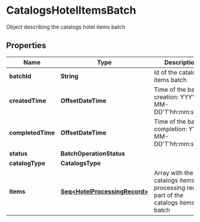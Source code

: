 

# CatalogsHotelItemsBatch

Object describing the catalogs hotel items batch

## Properties

Name | Type | Description | Notes
------------ | ------------- | ------------- | -------------
**batchId** | **String** | Id of the catalogs items batch |  [optional]
**createdTime** | **OffsetDateTime** | Time of the batch creation: YYYY-MM-DD&#39;T&#39;hh:mm:ssTZD |  [optional] [readonly]
**completedTime** | **OffsetDateTime** | Time of the batch completion: YYYY-MM-DD&#39;T&#39;hh:mm:ssTZD |  [optional] [readonly]
**status** | **BatchOperationStatus** |  |  [optional]
**catalogType** | **CatalogsType** |  | 
**items** | [**Seq&lt;HotelProcessingRecord&gt;**](HotelProcessingRecord.md) | Array with the catalogs items processing records part of the catalogs items batch |  [optional]



